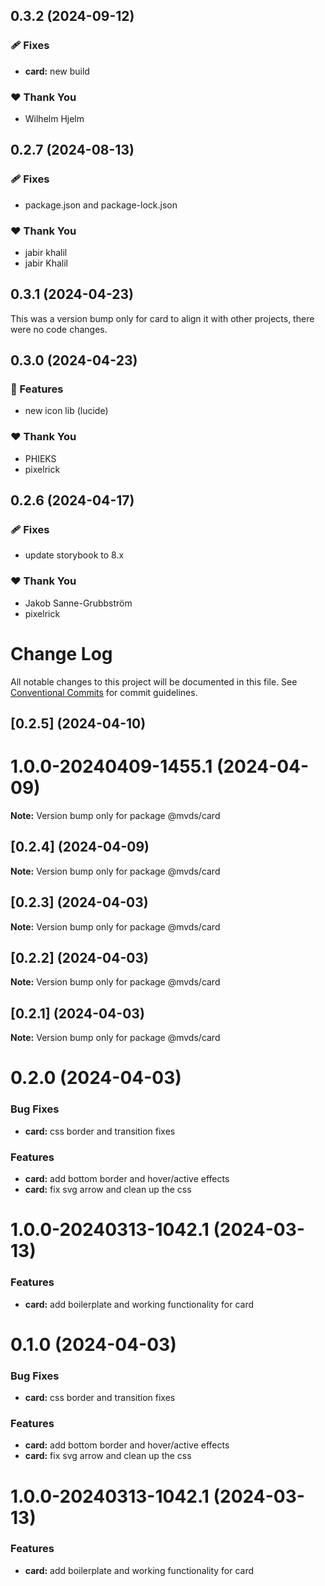 ## 0.3.2 (2024-09-12)

### 🩹 Fixes

- **card:** new build

### ❤️ Thank You

- Wilhelm Hjelm

## 0.2.7 (2024-08-13)

### 🩹 Fixes

- package.json and package-lock.json

### ❤️ Thank You

- jabir khalil
- jabir Khalil

## 0.3.1 (2024-04-23)

This was a version bump only for card to align it with other projects, there were no code changes.

## 0.3.0 (2024-04-23)

### 🚀 Features

- new icon lib (lucide)

### ❤️ Thank You

- PHIEKS
- pixelrick

## 0.2.6 (2024-04-17)

### 🩹 Fixes

- update storybook to 8.x

### ❤️ Thank You

- Jakob Sanne-Grubbström
- pixelrick

# Change Log

All notable changes to this project will be documented in this file.
See [Conventional Commits](https://conventionalcommits.org) for commit guidelines.

## [0.2.5] (2024-04-10)

# 1.0.0-20240409-1455.1 (2024-04-09)

**Note:** Version bump only for package @mvds/card

## [0.2.4] (2024-04-09)

**Note:** Version bump only for package @mvds/card

## [0.2.3] (2024-04-03)

**Note:** Version bump only for package @mvds/card

## [0.2.2] (2024-04-03)

**Note:** Version bump only for package @mvds/card

## [0.2.1] (2024-04-03)

**Note:** Version bump only for package @mvds/card

# 0.2.0 (2024-04-03)

### Bug Fixes

- **card:** css border and transition fixes

### Features

- **card:** add bottom border and hover/active effects
- **card:** fix svg arrow and clean up the css

# 1.0.0-20240313-1042.1 (2024-03-13)

### Features

- **card:** add boilerplate and working functionality for card

# 0.1.0 (2024-04-03)

### Bug Fixes

- **card:** css border and transition fixes

### Features

- **card:** add bottom border and hover/active effects
- **card:** fix svg arrow and clean up the css

# 1.0.0-20240313-1042.1 (2024-03-13)

### Features

- **card:** add boilerplate and working functionality for card
